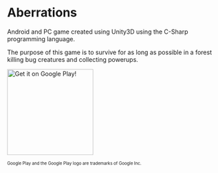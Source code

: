 # Aberrations
Android and PC game created using Unity3D using the C-Sharp programming language.

The purpose of this game is to survive for as long as possible in a forest killing bug creatures and collecting powerups.

<a href="https://play.google.com/store/apps/details?id=com.austinpatel.aberrations">
<img src="https://play.google.com/intl/en_us/badges/images/generic/en_badge_web_generic.png"
alt="Get it on Google Play!" width="200px" />
</a>

<sub><sup>Google Play and the Google Play logo are trademarks of Google Inc.</sup></sub>
